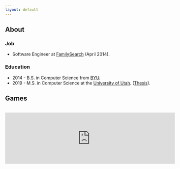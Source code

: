 ```yaml
---
layout: default
---
```


## About



### Job

* Software Engineer at [FamilySearch][1] (April 2014).

### Education

* 2014 - B.S. in Computer Science from [BYU][2].
* 2019 - M.S. in Computer Science at the [University of Utah][3]. ([Thesis][4]).


## Games

<div>
  <br/>
  <div>
    <iframe frameborder="0" src="https://itch.io/embed/1366765" width="552" height="167"><a href="https://grassbladeentertainment.itch.io/greebles">Greebles!</a></iframe>
  </div>
</div>

[1]: https://familysearch.org
[2]: https://byu.edu
[3]: https://utah.edu
[4]: https://github.com/drautb/masters-thesis/raw/master/manuscript/thesis-final-draft.pdf

